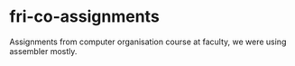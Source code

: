 # fri-co-assignments
Assignments from computer organisation course at faculty, we were using assembler mostly.
